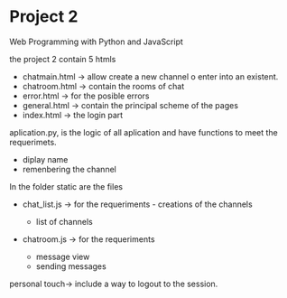 # Project 2

Web Programming with Python and JavaScript


the project 2 contain 5 htmls
- chatmain.html -> allow create a new channel o enter into an existent.
- chatroom.html -> contain the rooms of chat
- error.html -> for the posible errors
- general.html -> contain the principal scheme of the pages
- index.html -> the login part

aplication.py, is the logic of all aplication and have functions to meet the 
requerimets. 
- diplay name
- remenbering the channel


In the folder static are the files 
- chat_list.js -> for the requeriments
     	- creations of the channels
	- list of channels

- chatroom.js -> for the requeriments
	- message view
	- sending messages

personal touch-> include a way to logout to the session.